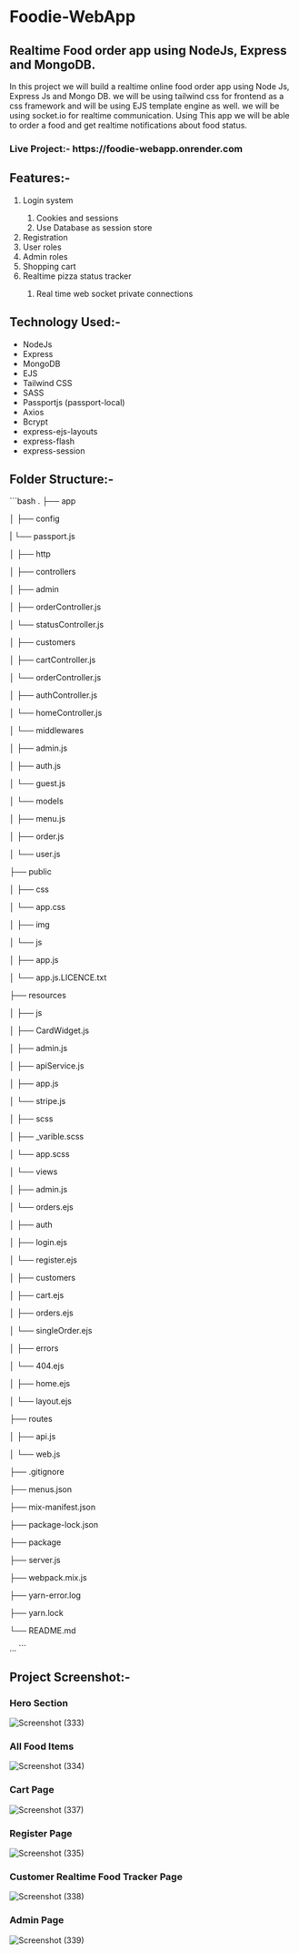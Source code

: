 # Foodie-WebApp
<h2>Realtime Food order app using NodeJs, Express and MongoDB.</h2>
<p>In this project we will build a realtime online food order app using Node Js, Express Js and Mongo DB. we will be using tailwind css for frontend as a css framework and will be using EJS template engine as well. we will be using socket.io for realtime communication. Using This app we will be able to order a food and get realtime notifications about food status.</p>

<h3>Live Project:- https://foodie-webapp.onrender.com </h3>


<h2>Features:-</h2>
<ol>
    <li>Login system</li>
        <ol>
            <li>Cookies and sessions</li>
            <li>Use Database as session store</li>
        </ol>
    <li>Registration</li> 
    <li>User roles</li>
    <li>Admin roles</li>
    <li>Shopping cart</li> 
    <li>Realtime pizza status tracker</li>
        <ol>
            <li>Real time web socket private connections</li>
        </ol>
</ol>


<h2>Technology Used:-</h2>
<ul>
<li>NodeJs</li>
<li>Express</li>
<li>MongoDB</li>
<li>EJS</li>
<li>Tailwind CSS</li>
<li>SASS</li>
<li>Passportjs (passport-local)</li>
<li>Axios</li>
<li>Bcrypt</li>
<li>express-ejs-layouts</li>
<li>express-flash</li>
<li>express-session</li>
</ul>

<h2>Folder Structure:-</h2>
```bash 
.
├── app</p>
│   ├── config</p>
|       └── passport.js</p>
│   ├── http</p>
│       ├── controllers</p>
│           ├── admin</p>
│               ├── orderController.js</p>
│               └── statusController.js</p>
│           ├── customers</p>
│               ├── cartController.js</p>
│               └── orderController.js</p>
│           ├── authController.js</p>
│           └── homeController.js</p>
│       └── middlewares  </p>
│           ├── admin.js</p>
│           ├── auth.js</p>
│           └── guest.js</p>
│   └── models  </p>
│       ├── menu.js</p>
│       ├── order.js</p>
│       └── user.js   </p>
├── public       </p>
│   ├── css</p>
│       └── app.css</p>
│   ├── img</p>
│   └── js</p>
│       ├── app.js</p>
│       └── app.js.LICENCE.txt</p>
├── resources </p>
│   ├── js</p>
│       ├── CardWidget.js</p>
│       ├── admin.js</p>
│       ├── apiService.js</p>
│       ├── app.js</p>
│       └── stripe.js</p>
│   ├── scss</p>
│       ├── _varible.scss</p>
│       └── app.scss</p>
│   └── views</p>
│           ├── admin.js</p>
│               └── orders.ejs</p>
│           ├── auth</p>
│               ├── login.ejs</p>
│               └── register.ejs</p>
│           ├── customers</p>
│               ├── cart.ejs</p>
│               ├── orders.ejs</p>
│               └── singleOrder.ejs</p>
│           ├── errors</p>
│               └── 404.ejs</p>
│           ├── home.ejs</p>
│           └── layout.ejs</p>
├── routes</p>
│   ├── api.js</p>
│   └── web.js</p>
├── .gitignore      </p>             
├── menus.json</p>
├── mix-manifest.json  </p>                   
├── package-lock.json   </p>                 
├── package           </p>        
├── server.js</p>
├── webpack.mix.js     </p>                
├── yarn-error.log     </p>               
├── yarn.lock         </p>          
└── README.md</p>
... ```



<h2>Project Screenshot:- </h2>
<h3>Hero Section</h3>

![Screenshot (333)](https://github.com/shubhamkr83/Foodie-WebApp/assets/72254047/56eb1756-df78-4285-b138-e216ee34b385)

<h3>All Food Items</h3>

![Screenshot (334)](https://github.com/shubhamkr83/Foodie-WebApp/assets/72254047/d34e0cb1-334a-4c84-a9e0-23a62ac2e4d5)


<h3>Cart Page</h3>

![Screenshot (337)](https://user-images.githubusercontent.com/72254047/232264866-eaacc611-fa6e-4784-95f3-0811d71639d7.png)

<h3>Register Page</h3>

![Screenshot (335)](https://user-images.githubusercontent.com/72254047/232264894-22330503-6413-483a-b2f1-1b0fc4cceb90.png)

<h3>Customer Realtime Food Tracker Page</h3>

![Screenshot (338)](https://user-images.githubusercontent.com/72254047/232264926-3e7011d0-1a0f-492e-8aeb-886826e9e403.png)

<h3>Admin Page</h3>

![Screenshot (339)](https://user-images.githubusercontent.com/72254047/232266233-f972e5be-3e3f-4416-a744-5ea8ac2f880f.png)

